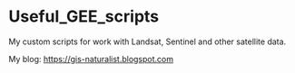 # Useful_GEE_scripts

My custom scripts for work with Landsat, Sentinel and other satellite data.

My blog: https://gis-naturalist.blogspot.com